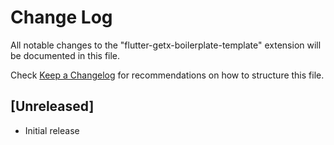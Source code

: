 # Change Log

All notable changes to the "flutter-getx-boilerplate-template" extension will be documented in this file.

Check [Keep a Changelog](http://keepachangelog.com/) for recommendations on how to structure this file.

## [Unreleased]

- Initial release